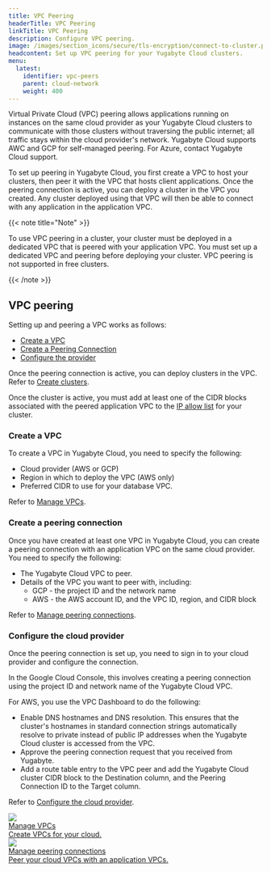 ```yaml
---
title: VPC Peering
headerTitle: VPC Peering
linkTitle: VPC Peering
description: Configure VPC peering.
image: /images/section_icons/secure/tls-encryption/connect-to-cluster.png
headcontent: Set up VPC peering for your Yugabyte Cloud clusters.
menu:
  latest:
    identifier: vpc-peers
    parent: cloud-network
    weight: 400
---
```


Virtual Private Cloud (VPC) peering allows applications running on instances on the same cloud provider as your Yugabyte Cloud clusters to communicate with those clusters without traversing the public internet; all traffic stays within the cloud provider's network. Yugabyte Cloud supports AWC and GCP for self-managed peering. For Azure, contact Yugabyte Cloud support.

To set up peering in Yugabyte Cloud, you first create a VPC to host your clusters, then peer it with the VPC that hosts client applications. Once the peering connection is active, you can deploy a cluster in the VPC you created. Any cluster deployed using that VPC will then be able to connect with any application in the application VPC.

{{< note title="Note" >}}

To use VPC peering in a cluster, your cluster must be deployed in a dedicated VPC that is peered with your application VPC. You must set up a dedicated VPC and peering before deploying your cluster. VPC peering is not supported in free clusters.

{{< /note >}}

## VPC peering

Setting up and peering a VPC works as follows:

- [Create a VPC](#create-a-vpc)
- [Create a Peering Connection](#create-a-peering-connection)
- [Configure the provider](#configure-the-cloud-provider)

Once the peering connection is active, you can deploy clusters in the VPC. Refer to [Create clusters](../../cloud-basics/create-clusters/).

Once the cluster is active, you must add at least one of the CIDR blocks associated with the peered application VPC to the [IP allow list](../../cloud-basics/add-connections) for your cluster.

### Create a VPC

To create a VPC in Yugabyte Cloud, you need to specify the following:

- Cloud provider (AWS or GCP)
- Region in which to deploy the VPC (AWS only)
- Preferred CIDR to use for your database VPC.

Refer to [Manage VPCs](cloud-add-vpc/).

### Create a peering connection

Once you have created at least one VPC in Yugabyte Cloud, you can create a peering connection with an application VPC on the same cloud provider. You need to specify the following:

- The Yugabyte Cloud VPC to peer.
- Details of the VPC you want to peer with, including:
  - GCP - the project ID and the network name
  - AWS - the AWS account ID, and the VPC ID, region, and CIDR block

Refer to [Manage peering connections](cloud-add-peering/).

### Configure the cloud provider

Once the peering connection is set up, you need to sign in to your cloud provider and configure the connection.

In the Google Cloud Console, this involves creating a peering connection using the project ID and network name of the Yugabyte Cloud VPC.

For AWS, you use the VPC Dashboard to do the following:

- Enable DNS hostnames and DNS resolution. This ensures that the cluster's hostnames in standard connection strings automatically resolve to private instead of public IP addresses when the Yugabyte Cloud cluster is accessed from the VPC.
- Approve the peering connection request that you received from Yugabyte.
- Add a route table entry to the VPC peer and add the Yugabyte Cloud cluster CIDR block to the Destination column, and the Peering Connection ID to the Target column.

Refer to [Configure the cloud provider](cloud-add-peering/#configure-the-cloud-provider).

<div class="row">

  <div class="col-12 col-md-6 col-lg-12 col-xl-6">
    <a class="section-link icon-offset" href="./cloud-add-vpc/">
      <div class="head">
        <img class="icon" src="/images/section_icons/manage/backup.png" aria-hidden="true" />
        <div class="title">Manage VPCs</div>
      </div>
      <div class="body">
        Create VPCs for your cloud.
      </div>
    </a>
  </div>

  <div class="col-12 col-md-6 col-lg-12 col-xl-6">
    <a class="section-link icon-offset" href="./cloud-add-peering/">
      <div class="head">
        <img class="icon" src="/images/section_icons/quick_start/create_cluster.png" aria-hidden="true" />
        <div class="title">Manage peering connections</div>
      </div>
      <div class="body">
        Peer your cloud VPCs with an application VPCs.
      </div>
    </a>
  </div>
<!--
  <div class="col-12 col-md-6 col-lg-12 col-xl-6">
    <a class="section-link icon-offset" href="endpoints/">
      <div class="head">
        <img class="icon" src="/images/section_icons/manage/enterprise/edit_universe.png" aria-hidden="true" />
        <div class="title">Manage Endpoints</div>
      </div>
      <div class="body">
        Manage the endpoints for connecting to clusters.
      </div>
    </a>
  </div>
-->
</div>
